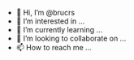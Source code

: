 - 👋 Hi, I’m @brucrs
- 👀 I’m interested in ...
- 🌱 I’m currently learning ...
- 💞️ I’m looking to collaborate on ...
- 📫 How to reach me ...

<!---
brucrs/brucrs is a ✨ special ✨ repository because its `README.md` (this file) appears on your GitHub profile.
You can click the Preview link to take a look at your changes.
--->
